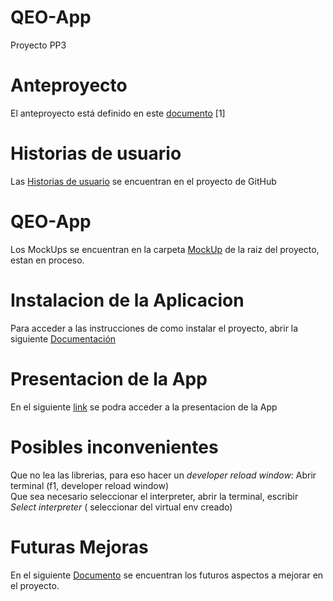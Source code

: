# QEO-App
Proyecto PP3

# Anteproyecto
El anteproyecto está definido en este <a href="https://docs.google.com/document/d/1itB7cYCgFbEG1swWK3M6Wp_B_dUajT0UvczdDnSK0HE/edit?usp=sharing">documento</a> [1]

# Historias de usuario
Las  <a href="https://github.com/users/K3nsh1n07/projects/1/views/1">Historias de usuario</a> se encuentran en el proyecto de GitHub

# QEO-App
Los MockUps se encuentran en la carpeta <a href="https://github.com/K3nsh1n07/QEO-App/tree/main/MockUp">MockUp</a> de la raiz del proyecto, estan en proceso.

# Instalacion de la Aplicacion 
Para acceder a las instrucciones de como instalar el proyecto, abrir la siguiente <a href="https://docs.google.com/document/d/1nrkfUABXP9LcJ8SRxA2G6cOHUK5Un4fkrG0qyjTrLzc/edit?usp=sharing">Documentación</a>

# Presentacion de la App
En el siguiente <a href="https://drive.google.com/file/d/1yfYT7-Ex_p8uB7znfjY0hXXUazOh7f_y/view?usp=sharing">link</a> se podra acceder a la presentacion de la App

# Posibles inconvenientes
Que no lea las librerias, para eso hacer un _developer reload window_: Abrir terminal (f1, developer reload window)<br>Que sea necesario seleccionar el interpreter, abrir la terminal, escribir _Select interpreter_ ( seleccionar del virtual env creado) 

# Futuras Mejoras
En el siguiente <a href="https://docs.google.com/document/d/1nsCSVPnDZeLhKlojc79t99k2zyoSuFsLV65BNXsaraU/edit?usp=sharing">Documento</a> se encuentran los futuros aspectos a mejorar en el proyecto.
